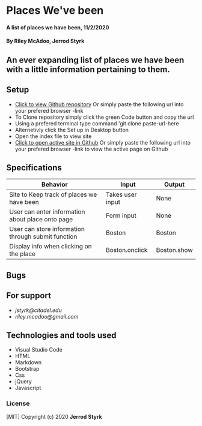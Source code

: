 # **Places We've been**

#### A list of places we have been, 11/2/2020

#### **By Riley McAdoo, Jerrod Styrk**

## An ever expanding list of places we have been with a little information pertaining to them.

## Setup

- [Click to view Github repository](-link) Or simply paste the following url into your prefered browser -link
- To Clone repository simply click the green Code button and copy the url
- Using a prefered terminal type command 'git clone paste-url-here
- Alternetivly click the Set up in Desktop button
- Open the index file to view site
- [Click to open active site in Github](-link) Or simply paste the following url into your prefered browser -link to view the active page on Github

## Specifications

| Behavior                                                        | Input     | Output    |
| --------------------------------------------------------------- | --------- | --------- |
| Site to Keep track of places we have been | Takes user input | None |
| User can enter information about place onto page | Form input | None |
| User can store information through submit function | Boston | Boston |
| Display info when clicking on the place | Boston.onclick | Boston.show |


## Bugs



## For support

* _jstyrk@citadel.edu_
* _riley.mcadoo@gmail.com_

## Technologies and tools used

- Visual Studio Code
- HTML
- Markdown
- Bootstrap
- Css
- jQuery
- Javascript

### License

[MIT] Copyright (c) 2020 **Jerrod Styrk**